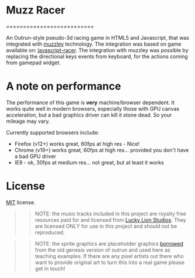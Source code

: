 # Muzz Racer
==========================

An Outrun-style pseudo-3d racing game in HTML5 and Javascript, that was integrated with [muzzley](http://www.muzzley.com) technology.
The integration was based on game available on: [javascript-racer](https://github.com/jakesgordon/javascript-racer).
The integration with muzzley was possible by replacing the directional keys events from keyboard, for the actions coming from gamepad widget.



A note on performance
=====================

The performance of this game is **very** machine/browser dependent. It works quite well in modern
browsers, especially those with GPU canvas acceleration, but a bad graphics driver can kill it stone
dead. So your mileage may vary.

Currently supported browsers include:

 * Firefox (v12+) works great, 60fps at high res - Nice!
 * Chrome (v19+) works great, 60fps at high res... provided you don't have a bad GPU driver
 * IE9 - ok, 30fps at medium res... not great, but at least it works

License
=======

[MIT](http://en.wikipedia.org/wiki/MIT_License) license.

>> NOTE: the music tracks included in this project are royalty free resources paid for and licensed
from [Lucky Lion Studios](http://luckylionstudios.com/). They are licensed ONLY for use in this
project and should not be reproduced.

>> NOTE: the sprite graphics are placeholder graphics [borrowed](http://pixel.garoux.net/game/44) from the old
genesis version of outrun and used here as teaching examples. If there are any pixel artists out there who want to 
provide original art to turn this into a real game please get in touch!

